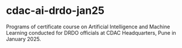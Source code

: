 # cdac-ai-drdo-jan25
Programs of certificate course on Artificial Intelligence and Machine Learning conducted for DRDO officials at CDAC Headquarters, Pune in January 2025.
